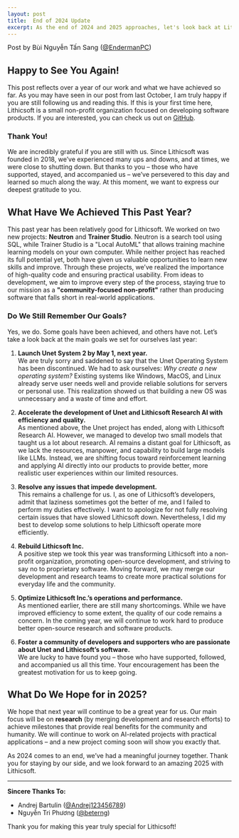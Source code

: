 ```yaml
---
layout: post
title:  End of 2024 Update
excerpt: As the end of 2024 and 2025 approaches, let's look back at Lithicsoft's journey and the achievements we have made.
---
```

<span style="font-size: 11pt;">Post by Bùi Nguyễn Tấn Sang
([@EndermanPC](https://github.com/EndermanPC))
</span>

## Happy to See You Again!

This post reflects over a year of our work and what we have achieved so far. As you may have seen in our post from last October, I am truly happy if you are still following us and reading this. If this is your first time here, Lithicsoft is a small non-profit organization focused on developing software products. If you are interested, you can check us out on [GitHub](https://github.com/Lithicsoft).  

### Thank You!

We are incredibly grateful if you are still with us. Since Lithicsoft was founded in 2018, we’ve experienced many ups and downs, and at times, we were close to shutting down. But thanks to you – those who have supported, stayed, and accompanied us – we’ve persevered to this day and learned so much along the way. At this moment, we want to express our deepest gratitude to you.  

## What Have We Achieved This Past Year?

This past year has been relatively good for Lithicsoft. We worked on two new projects: **Neutron** and **Trainer Studio**. Neutron is a search tool using SQL, while Trainer Studio is a "Local AutoML" that allows training machine learning models on your own computer. While neither project has reached its full potential yet, both have given us valuable opportunities to learn new skills and improve. Through these projects, we’ve realized the importance of high-quality code and ensuring practical usability. From ideas to development, we aim to improve every step of the process, staying true to our mission as a **"community-focused non-profit"** rather than producing software that falls short in real-world applications.  

### Do We Still Remember Our Goals?

Yes, we do. Some goals have been achieved, and others have not. Let’s take a look back at the main goals we set for ourselves last year:  

1. **Launch Unet System 2 by May 1, next year.**  
We are truly sorry and saddened to say that the Unet Operating System has been discontinued. We had to ask ourselves: *Why create a new operating system?* Existing systems like Windows, MacOS, and Linux already serve user needs well and provide reliable solutions for servers or personal use. This realization showed us that building a new OS was unnecessary and a waste of time and effort.  

2. **Accelerate the development of Unet and Lithicsoft Research AI with efficiency and quality.**  
As mentioned above, the Unet project has ended, along with Lithicsoft Research AI. However, we managed to develop two small models that taught us a lot about research. AI remains a distant goal for Lithicsoft, as we lack the resources, manpower, and capability to build large models like LLMs. Instead, we are shifting focus toward reinforcement learning and applying AI directly into our products to provide better, more realistic user experiences within our limited resources.  

3. **Resolve any issues that impede development.**  
This remains a challenge for us. I, as one of Lithicsoft’s developers, admit that laziness sometimes got the better of me, and I failed to perform my duties effectively. I want to apologize for not fully resolving certain issues that have slowed Lithicsoft down. Nevertheless, I did my best to develop some solutions to help Lithicsoft operate more efficiently.  

4. **Rebuild Lithicsoft Inc.**  
A positive step we took this year was transforming Lithicsoft into a non-profit organization, promoting open-source development, and striving to say no to proprietary software. Moving forward, we may merge our development and research teams to create more practical solutions for everyday life and the community.  

5. **Optimize Lithicsoft Inc.’s operations and performance.**  
As mentioned earlier, there are still many shortcomings. While we have improved efficiency to some extent, the quality of our code remains a concern. In the coming year, we will continue to work hard to produce better open-source research and software products.  

6. **Foster a community of developers and supporters who are passionate about Unet and Lithicsoft’s software.**  
We are lucky to have found you – those who have supported, followed, and accompanied us all this time. Your encouragement has been the greatest motivation for us to keep going.  

## What Do We Hope for in 2025?  

We hope that next year will continue to be a great year for us. Our main focus will be on **research** (by merging development and research efforts) to achieve milestones that provide real benefits for the community and humanity. We will continue to work on AI-related projects with practical applications – and a new project coming soon will show you exactly that.  

As 2024 comes to an end, we’ve had a meaningful journey together. Thank you for staying by our side, and we look forward to an amazing 2025 with Lithicsoft.  

---

**Sincere Thanks To:**  
- Andrej Bartulin ([@Andrej123456789](https://github.com/Andrej123456789))
- Nguyễn Tri Phương ([@beterng](https://github.com/beterng))

Thank you for making this year truly special for Lithicsoft!  
